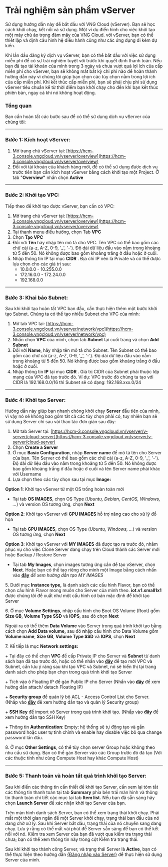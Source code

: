 # Trải nghiệm sản phẩm vServer

Sử dụng hướng dẫn này để bắt đầu với VNG Cloud (vServer). Bạn sẽ học cách khởi chạy, kết nối và sử dụng. Một ví dụ điển hình cho việc khởi tạo một máy chủ ảo trong đám mây của VNG Cloud. với vServer, bạn có thể thiết lập và định cấu hình hệ điều hành cũng như các ứng dụng đi kèm dự kiến.

Khi lần đầu đăng ký dịch vụ vServer, bạn có thể bắt đầu với việc sử dụng miễn phí để có sự trải nghiệm tuyệt vời trước khi quyết định thanh toán. Nếu bạn đã tạo tài khoản của mình trong 3 ngày và chưa vượt quá lợi ích của cấp miễn phí cho vServer, bạn sẽ không mất bất kỳ chi phí nào để hoàn thành hướng dẫn này vì chúng tôi giúp bạn chọn các tùy chọn nằm trong lợi ích của cấp miễn phí. Khi kết thúc cấp miễn phí, bạn sẽ phải chịu phí sử dụng vServer tiêu chuẩn kể từ thời điểm bạn khởi chạy cho đến khi bạn kết thúc phiên bản, ngay cả khi nó không hoạt động.

### **Tổng quan** <a href="#trainghiemsanphamvserver-tongquan" id="trainghiemsanphamvserver-tongquan"></a>

Bạn cần hoàn tất các bước sau để có thể sử dụng dịch vụ vServer của chúng tôi:

***

### **Bước 1: Kích hoạt vServer:** <a href="#trainghiemsanphamvserver-buoc1-kichhoatvserver" id="trainghiemsanphamvserver-buoc1-kichhoatvserver"></a>

1. Mở trang chủ vServer tại: [https://hcm-3.console.vngcloud.vn/vserver/overview](https://hcm-3.console.vngcloud.vn/vserver/overview)
2. Đối với tài khoản của khách hàng mới, để có thể sử dụng được dịch vụ trước tiên bạn cần kích hoạt vServer bằng cách khởi tạo một Project. Ở tab "**Overview"** nhấn chọn **Active**

***

### **Bước 2: Khởi tạo VPC:** <a href="#trainghiemsanphamvserver-buoc2-khoitaovpc" id="trainghiemsanphamvserver-buoc2-khoitaovpc"></a>

Tiếp theo để khởi tạo được vServer, bạn cần có VPC:

1. Mở trang chủ vServer tại: [https://hcm-3.console.vngcloud.vn/vserver/overview](https://hcm-3.console.vngcloud.vn/vserver/overview)
2. Tại thanh menu điều hướng, chọn Tab **VPC**
3. Chọn **Tạo VPC**
4. Đối với **Tên** hãy nhập tên mô tả cho VPC. Tên VPC có thể bao gồm các chữ cái (a-z, A-Z, 0-9, '\_', '-'). Độ dài dữ liệu đầu vào nằm trong khoảng từ 5 đến 50. Nó không được bao gồm khoảng trắng ở đầu hoặc ở cuối.
5. Nhập thông tin IP tại mục **CIDR** . Địa chỉ IP nên là Private và có thể được lựa chọn cho các giá trị sau:
   * 10.0.0.0 - 10.255.0.0
   * 172.16.0.0 - 172.24.0.0
   * 192.168.0.0

***

### **Bước 3: Khai báo Subnet:** <a href="#trainghiemsanphamvserver-buoc3-khaibaosubnet" id="trainghiemsanphamvserver-buoc3-khaibaosubnet"></a>

Sau khi khởi tạo hoàn tất VPC ban đầu, cần thực hiện thêm một bước khởi tạo Subnet. Chúng ta có thể tạo nhiều Subnet cho VPC của mình:

1. Mở tab VPC tại: [https://hcm-3.console.vngcloud.vn/vserver/network/vpc](https://hcm-3.console.vngcloud.vn/vserver/network/vpc)
2. Nhấn chọn **VPC** của mình, chọn tab **Subnet** tại cuối trang và chọn **Add Subnet**
3. Đối với **Name**, hãy nhập tên mô tả cho Subnet. Tên Subnet có thể bao gồm các chữ cái (a-z, A-Z, 0-9, '\_', '-'). Độ dài dữ liệu đầu vào nằm trong khoảng từ 5 đến 50. Nó không được bao gồm khoảng trắng ở đầu hoặc ở cuối.
4. Nhập thông tin **IP** tại mục **CIDR** . Giá trị CIDR của Subnet phải thuộc lớp mạng của VPC đã tạo trước đó. Ví dụ: VPC trước đó chúng ta tạo với CIDR là 192.168.0.0/16 thì Subnet sẽ có dạng: 192.168.xxx.0/24

***

### **Bước 4: Khởi tạo Server:** <a href="#trainghiemsanphamvserver-buoc4-khoitaoserver" id="trainghiemsanphamvserver-buoc4-khoitaoserver"></a>

Hướng dẫn này giúp bạn nhanh chóng khởi chạy **Server** đầu tiên của mình, vì vậy nó sẽ không bao gồm tất cả các tùy chọn phải có, tuy nhiên bạn sẽ sử dụng Server chỉ sau vài thao tác đơn giản sau đây:

1. Mở tab Server tại: [https://hcm-3.console.vngcloud.vn/vserver/v-server/cloud-server](https://hcm-3.console.vngcloud.vn/vserver/v-server/cloud-server)
2. Chọn **Create a Server**
3. Ở mục **Basic Configuration**, nhập **Server name** để mô tả tên cho Server của bạn. Tên Server có thể bao gồm các chữ cái (a-z, A-Z, 0-9, '\_', '-'). Độ dài dữ liệu đầu vào nằm trong khoảng từ 5 đến 50. Nó không được bao gồm khoảng trắng ở đầu hoặc ở cuối và tên Server name phải khác với Username
4. Lựa chọn theo các tùy chọn sau tại mục **Image:**

**Option 1**: Khởi tạo vServer từ một OS trống hoàn toàn mới

* Tại tab **OS IMAGES**, chọn OS Type (_Ubuntu, Debian, CentOS, Windows, ..._) và version OS tương ứng, chọn **Next**

**Option 2**: Khởi tạo vServer với **GPU IMAGES** hỗ trợ nâng cao cho xử lý đồ họa

* Tại tab **GPU IMAGES**, chọn OS Type (_Ubuntu, Windows, ..._) và version OS tương ứng, chọn **Next**

**Option 3**: Khởi tạo vServer với **MY IMAGES** đã được tạo ra trước đó, nhằm phục vụ cho việc Clone Server đang chạy trên Cloud thành các Server mới hoặc Backup / Restore Server

* Tại tab **My Images**, chọn images tương ứng cần để tạo vServer, chọn **Next**. Hoặc bạn có thể tạo riêng cho mình một Image bằng cách nhấn vào [**đây**](https://docs.vngcloud.vn/display/vServer/Image) _để xem hướng dẫn tạo MY IMAGES_

5\. Dưới mục **Instance type,** là danh sách các cấu hình Flavor, bạn có thể chọn cấu hình Flavor mong muốn cho Server của mình theo. **iot.v1.small1x1** được chúng tôi đề xuất như một cấu hình cơ bản mặc định để khởi tạo Server

6\. Ở mục **Volume Settings**, nhập cấu hình cho Boot OS Volume (Root) gồm **Size GB**, **Volume Type SSD** và **IOPS**, sau đó chọn **Next**

Ngoài ra có thể thêm **Data Volume** vào Server trong quá trình khởi tạo bằng cách chọn **Add Data volume,** sau đó **n**hập cấu hình cho Data Volume gồm **Volume name**, **Size GB**, **Volume Type SSD** và **IOPS**, chọn **Next**

7\. Kế tiếp là mục **Network settings:**

\+  Tại đây có thể chọn **VPC** để cấp Private IP cho Server và **Subnet** từ danh sách bạn đã tạo trước đó, hoặc có thể nhấn vào [**đây**](https://hcm-3.console.vngcloud.vn/vserver/network/vpc) để tạo mới VPC và Subnet, cần lưu ý ràng sau khi tạo VPC và Subnet, nó sẽ hiển thị tại trang danh sách cho phép bạn chọn trong quá trình khởi tạo Server

\+  Tích vào ô Floating IP để gán Public IP cho Server (Nhấn vào [**đây**](https://docs.vngcloud.vn/display/vServer/Floating+IP) để xem hướng dẫn attach/ detach Floating IP)

\+  **Security group** để quản lý bộ ACL - Access Control List cho Server. (Nhấp vào [**đây**](https://docs.vngcloud.vn/display/vServer/Security+Groups) để xem hướng dẫn tạo và quản lý Security group)

\+  **SSH Key** để import vô Server trong quá trình khởi tạo. (Nhấp vào [**đây**](https://docs.vngcloud.vn/pages/viewpage.action?pageId=49647901) để xem hướng dẫn tạo SSH Key)

\+  Thông tin **Authentication**: Empty: hệ thống sẽ tự động tạo và gắn password hoặc user tự tinh chỉnh và enable hay disable việc bỏ qua change password lần đầu.

8\. Ở mục **Other Settings**, có thể tùy chọn server Group hoặc không theo nhu cầu sử dụng. Bạn có thể gán Server vào các Group trước đó đã tạo (Với các thuộc tính như cùng Compute Host hay khác Compute Host)

***

### **Bước 5: Thanh toán và hoàn tất quá trình khởi tạo Server:** <a href="#trainghiemsanphamvserver-buoc5-thanhtoanvahoantatquatrinhkhoitaoserver" id="trainghiemsanphamvserver-buoc5-thanhtoanvahoantatquatrinhkhoitaoserver"></a>

Sau khi điền các thông tin cần thiết để khởi tạo Server, cần xem lại tóm tắt các thông tin thanh toán tại tab **Summary** phía bên trái màn hình và thông tin thanh toán chi tiết các mục tại tab **Item list.** Nếu bạn đã sẵn sàng hãy chọn **Launch Server** để xác nhận khởi tạo Server của bạn.

Trên màn hình danh sách Server, bạn có thể xem trạng thái khởi chạy. Phải mất một thời gian ngắn để một Server khởi chạy, trạng thái ban đầu của nó đang chờ xử lý. Sau khi Server bắt đầu, trạng thái của nó chuyển sang đang chạy. Lưu ý rằng có thể mất vài phút để Server sẵn sàng để bạn có thể kết nối với nó. Kiểm tra xem Server của bạn đã vượt qua kiểm tra trạng thái chưa; bạn có thể xem thông tin này trong cột Kiểm tra trạng thái.

Sau khi khởi tạo thành công Server, và trạng thái Server là **Active**, bạn có thể thực hiện theo hướng dẫn [{Đăng nhập vào Server}](https://docs.vngcloud.vn/pages/viewpage.action?pageId=49650318) để thực hiện sử dụng Server của mình.
